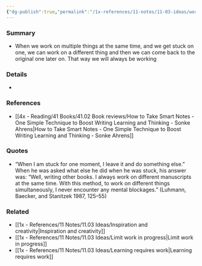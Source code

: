 ```yaml
---
{"dg-publish":true,"permalink":"/1x-references/11-notes/11-03-ideas/work-on-different-things-simultaneously/","title":"Work on different things simultaneously","dgShowBacklinks":false}
---
```



### Summary
- When we work on multiple things at the same time, and we get stuck on one, we can work on a different thing and then we can come back to the original one later on. That way we will always be working

### Details
- 

### References
- [[4x - Reading/41 Books/41.02 Book reviews/How to Take Smart Notes - One Simple Technique to Boost Writing Learning and Thinking - Sonke Ahrens\|How to Take Smart Notes - One Simple Technique to Boost Writing Learning and Thinking - Sonke Ahrens]]

### Quotes
-  “When I am stuck for one moment, I leave it and do something else.” When he was asked what else he did when he was stuck, his answer was: “Well, writing other books. I always work on different manuscripts at the same time. With this method, to work on different things simultaneously, I never encounter any mental blockages.” (Luhmann, Baecker, and Stanitzek 1987, 125–55)

### Related
- [[1x - References/11 Notes/11.03 Ideas/Inspiration and creativity\|Inspiration and creativity]]
- [[1x - References/11 Notes/11.03 Ideas/Limit work in progress\|Limit work in progress]]
- [[1x - References/11 Notes/11.03 Ideas/Learning requires work\|Learning requires work]]